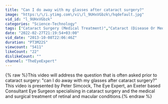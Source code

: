 ```yaml
---
title: "Can I do away with my glasses after cataract surgery?"
image: "https:\/\/i.ytimg.com\/vi\/l_9UHxVGbzk\/hqdefault.jpg"
vid_id: "l_9UHxVGbzk"
categories: "Science-Technology"
tags: ["Cataract Surgery (Medical Treatment)","Cataract (Disease Or Medical Condition)"]
date: "2022-02-27T21:19:54+03:00"
vid_date: "2013-10-08T22:06:46Z"
duration: "PT3M22S"
viewcount: "5411"
likeCount: "22"
dislikeCount: ""
channel: "TheEyeExpert"
---
```

{% raw %}This video will address the question that is often asked prior to cataract surgery: &quot;can I do away with my glasses after cataract surgery?&quot; This video is presented by Peter Simcock, The Eye Expert, an Exeter based Consultant Eye Surgeon specialising in cataract surgery and the medical and surgical treatment of retinal and macular conditions.{% endraw %}
